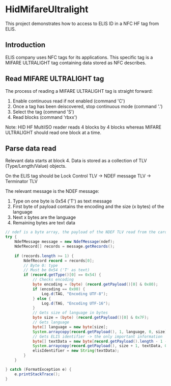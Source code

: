 # HidMifareUltralight
This project demonstrates how to access to ELIS ID in a NFC HF tag from ELIS.

Introduction
------------
ELIS company uses NFC tags for its applications. This specific tag is a MIFARE ULTRALIGHT tag containing data stored as NFC describes.

Read MIFARE ULTRALIGHT tag
--------------------------

The process of reading a MIFARE ULTRALIGHT tag is straight forward:

1. Enable continuous read if not enabled (command 'C')
2. Once a tag has been deiscovered, stop continuous mode (command '.')
3. Select the tag (command 'S')
4. Read blocks (command 'rbxx')

Note: HID HF MultiISO reader reads 4 blocks by 4 blocks whereas MIFARE ULTRALIGHT should read one block at a time.

Parse data read
---------------

Relevant data starts at block 4. Data is stored as a collection of TLV (Type/Length/Value) objects. 

On the ELIS tag should be Lock Control TLV -> NDEF message TLV -> Terminator TLV

The relevant message is the NDEF message:

1. Type on one byte is 0x54 ('T') as text message
2. First byte of payload contains the encoding and the size (x bytes) of the language
3. Next x bytes are the language
4. Remaining bytes are  text data

```java
// ndef is a byte array, the payload of the NDEF TLV read from the card
try {
    NdefMessage message = new NdefMessage(ndef);
    NdefRecord[] records = message.getRecords();
    
    if (records.length >= 1) {
        NdefRecord record = records[0];
        // Byte 0: type
        // Must be 0x54 ('T' as text)
        if (record.getType()[0] == 0x54) {
            // Checks encoding
            byte encoding = (byte) (record.getPayload()[0] & 0x80);
            if (encoding == 0x00) {
                Log.d(TAG, "Encoding UTF-8");
            } else {
                Log.d(TAG, "Encoding UTF-16");
            }
            // Gets size of language in bytes
            byte size = (byte) (record.getPayload()[0] & 0x7F);            
            // Gets language
            byte[] language = new byte[size];
            System.arraycopy(record.getPayload(), 1, language, 0, size);            
            // Gets ELIS identifier -> the only important information
            byte[] textData = new byte[record.getPayload().length - 1 - size];
            System.arraycopy(record.getPayload(), size + 1, textData, 0, textData.length);
            elisIdentifier = new String(textData);            
        }
    }

} catch (FormatException e) {
    e.printStackTrace();
}
```
